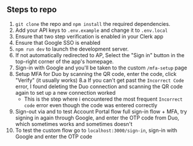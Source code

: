 ## Steps to repo
1. `git clone` the repo and `npm install` the required dependencies. 
2. Add your API keys to `.env.example` and change it to `.env.local`
3. Ensure that two step verification is enabled in your Clerk app 
4. Ensure that Google SSO is enabled
5. `npm run dev` to launch the development server.
6. If not automatically redirected to AP, Select the "Sign in" button in the top-right corner of the app's homepage.
7. Sign-in with Google and you'll be taken to the custom `/mfa-setup` page
8. Setup MFA for Duo by scanning the QR code, enter the code, click "Verify" (it usually works)
    8.a If you can't get past the `Incorrect Code` error, I found deleting the Duo connection and scanning the QR code again to set up a new connection worked
    -  This is the step where i encountered the most frequent `Incorrect code` error even though the code was entered correctly
9. Sign-out via <UserProfile /> and to test Account Portal flow full sign-in flow + MFA, try signing in again through Google, and enter the OTP code from Duo, which sometimes works and sometimes doesn't
10. To test the custom flow go to `localhost:3000/sign-in`, sign-in with Google and enter the OTP code

